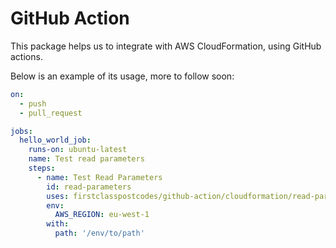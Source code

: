 # GitHub Action

This package helps us to integrate with AWS CloudFormation, using GitHub actions.

Below is an example of its usage, more to follow soon:

```yml
on:
  - push
  - pull_request

jobs:
  hello_world_job:
    runs-on: ubuntu-latest
    name: Test read parameters
    steps:
      - name: Test Read Parameters
        id: read-parameters
        uses: firstclasspostcodes/github-action/cloudformation/read-parameters@v0.1.0
        env:
          AWS_REGION: eu-west-1
        with:
          path: '/env/to/path'
```